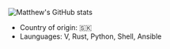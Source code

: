 ![Matthew's GitHub stats](https://github-readme-stats.vercel.app/api?username=TenTypekMatus&hide=contribs,prs)
- Country of origin: 🇸🇰 
- Launguages: V, Rust, Python, Shell, Ansible
